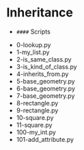 # Inheritance 

- `####` Scripts

* 0-lookup.py
* 1-my_list.py
* 2-is_same_class.py
* 3-is_kind_of_class.py
* 4-inherits_from.py
* 5-base_geometry.py
* 6-base_geometry.py
* 7-base_geometry.py
* 8-rectangle.py
* 9-rectangle.py
* 10-square.py
* 11-square.py
* 100-my_int.py
* 101-add_attribute.py
